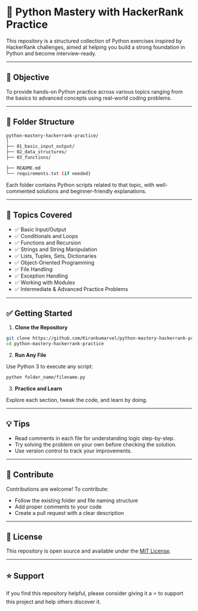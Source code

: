 # 🐍 Python Mastery with HackerRank Practice

This repository is a structured collection of Python exercises inspired by HackerRank challenges, aimed at helping you build a strong foundation in Python and become interview-ready.

---

## 🎯 Objective

To provide hands-on Python practice across various topics ranging from the basics to advanced concepts using real-world coding problems.

---

## 📂 Folder Structure

```bash
python-mastery-hackerrank-practice/
│
├── 01_basic_input_output/
├── 02_data_structures/
├── 03_functions/

├── README.md
└── requirements.txt (if needed)
````

Each folder contains Python scripts related to that topic, with well-commented solutions and beginner-friendly explanations.

---

## 📌 Topics Covered

* ✅ Basic Input/Output
* ✅ Conditionals and Loops
* ✅ Functions and Recursion
* ✅ Strings and String Manipulation
* ✅ Lists, Tuples, Sets, Dictionaries
* ✅ Object-Oriented Programming
* ✅ File Handling
* ✅ Exception Handling
* ✅ Working with Modules
* ✅ Intermediate & Advanced Practice Problems

---

## ✅ Getting Started

1. **Clone the Repository**

```bash
git clone https://github.com/Kirankumarvel/python-mastery-hackerrank-practice.git
cd python-mastery-hackerrank-practice
```

2. **Run Any File**

Use Python 3 to execute any script:

```bash
python folder_name/filename.py
```

3. **Practice and Learn**

Explore each section, tweak the code, and learn by doing.

---

## 💡 Tips

* Read comments in each file for understanding logic step-by-step.
* Try solving the problem on your own before checking the solution.
* Use version control to track your improvements.

---

## 🤝 Contribute

Contributions are welcome! To contribute:

* Follow the existing folder and file naming structure
* Add proper comments to your code
* Create a pull request with a clear description

---


## 📌 License

This repository is open source and available under the [MIT License](LICENSE).

---

## ⭐ Support

If you find this repository helpful, please consider giving it a ⭐ to support this project and help others discover it.

```



